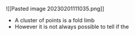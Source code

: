 ![[Pasted image 20230201111035.png]]

- A cluster of points is a fold limb
- However it is not always possible to tell if the